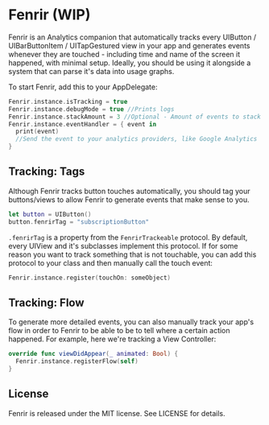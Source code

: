 # Fenrir (WIP)

Fenrir is an Analytics companion that automatically tracks every UIButton / UIBarButtonItem / UITapGestured view in your app and generates events whenever they are touched - including time and name of the screen it happened, with minimal setup. Ideally, you should be using it alongside a system that can parse it's data into usage graphs.

To start Fenrir, add this to your AppDelegate:
```swift
Fenrir.instance.isTracking = true
Fenrir.instance.debugMode = true //Prints logs
Fenrir.instance.stackAmount = 3 //Optional - Amount of events to stack before firing the handler. Default is 1. You can set nil to only send events after the app goes into background.
Fenrir.instance.eventHandler = { event in
  print(event)
  //Send the event to your analytics providers, like Google Analytics
}
```


## Tracking: Tags

Although Fenrir tracks button touches automatically, you should tag your buttons/views to allow Fenrir to generate events that make sense to you.
```swift
let button = UIButton()
button.fenrirTag = "subscriptionButton"
```
`.fenrirTag` is a property from the `FenrirTrackeable` protocol. By default, every UIView and it's subclasses implement this protocol. If for some reason you want to track something that is not touchable, you can add this protocol to your class and then manually call the touch event:
```swift
Fenrir.instance.register(touchOn: someObject)
```


## Tracking: Flow

To generate more detailed events, you can also manually track your app's flow in order to Fenrir to be able to be to tell where a certain action happened.
For example, here we're tracking a View Controller:
```swift
override func viewDidAppear(_ animated: Bool) {
  Fenrir.instance.registerFlow(self)
}
```


## License

Fenrir is released under the MIT license. See LICENSE for details.
